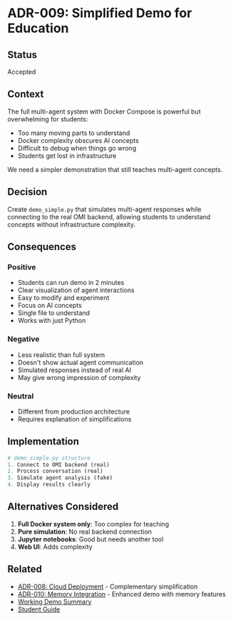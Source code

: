 # ADR-009: Simplified Demo for Education

## Status
Accepted

## Context
The full multi-agent system with Docker Compose is powerful but overwhelming for students:
- Too many moving parts to understand
- Docker complexity obscures AI concepts
- Difficult to debug when things go wrong
- Students get lost in infrastructure

We need a simpler demonstration that still teaches multi-agent concepts.

## Decision
Create `demo_simple.py` that simulates multi-agent responses while connecting to the real OMI backend, allowing students to understand concepts without infrastructure complexity.

## Consequences

### Positive
- Students can run demo in 2 minutes
- Clear visualization of agent interactions
- Easy to modify and experiment
- Focus on AI concepts
- Single file to understand
- Works with just Python

### Negative
- Less realistic than full system
- Doesn't show actual agent communication
- Simulated responses instead of real AI
- May give wrong impression of complexity

### Neutral
- Different from production architecture
- Requires explanation of simplifications

## Implementation
```python
# demo_simple.py structure
1. Connect to OMI backend (real)
2. Process conversation (real)
3. Simulate agent analysis (fake)
4. Display results clearly
```

## Alternatives Considered
1. **Full Docker system only**: Too complex for teaching
2. **Pure simulation**: No real backend connection
3. **Jupyter notebooks**: Good but needs another tool
4. **Web UI**: Adds complexity

## Related
- [ADR-008: Cloud Deployment](008-cloud-deployment.md) - Complementary simplification
- [ADR-010: Memory Integration](010-memory-integration.md) - Enhanced demo with memory features
- [Working Demo Summary](../../WORKING_DEMO_SUMMARY.md)
- [Student Guide](../../STUDENT_GUIDE.md)